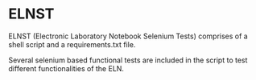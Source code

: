 # ELNST

ELNST (Electronic Laboratory Notebook Selenium Tests) comprises of a shell script and a requirements.txt file.

Several selenium based functional tests are included in the script to test different functionalities of the ELN.
